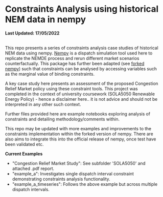 # Constraints Analysis using historical NEM data in nempy

**Last Updated: 17/05/2022**

<br> This repo presents a series of constraints analysis case studies of historical NEM data using nempy. [Nempy](https://github.com/UNSW-CEEM/nempy) is a dispatch simulation tool used here to replicate the NEMDE process and rerun different market scenarios counterfactually. This package has further been adapted (see [forked nempy](https://github.com/dec-heim/nempy_constraints_v1)) such that constraints can be analysed by accessing variables such as the marginal value of binding constraints.

A key case study here presents an assessment of the proposed Congestion Relief Market policy using these constraint tools. This project was completed in the context of university coursework (SOLA5050 Renewable Energy Policy) - hence a disclaimer here.. it is not advice and should not be interpreted in any other such context.   

Further files provided here are example notebooks exploring analysis of constraints and detailing methodology/comments within.

This repo may be updated with more examples and improvements to the constraints implementation within the forked version of nempy.
There are also aims to integrate this into the official release of nempy, once test have been validated etc.

**Current Examples**
- "Congestion Relief Market Study": See subfolder 'SOLA5050' and attached .pdf report.
- "example_a":              Investigates single dispatch interval constraint demonstrating constraints analysis functionality.
- "example_a_timeseries":   Follows the above example but across multiple dispatch intervals.
